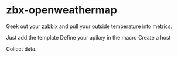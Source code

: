 # zbx-openweathermap

Geek out your zabbix and pull your outside temperature into metrics.

Just add the template
Define your apikey in the macro
Create a host

Collect data.
